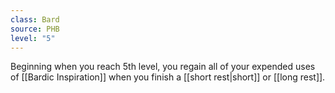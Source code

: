 ```yaml
---
class: Bard
source: PHB
level: "5"
---
```


Beginning when you reach 5th level, you regain all of your expended uses of [[Bardic Inspiration]] when you finish a [[short rest|short]] or [[long rest]].
